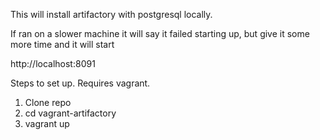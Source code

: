 This will install artifactory with postgresql locally.

If ran on a slower machine it will say it failed starting up, but give it some more time and it will start

http://localhost:8091

Steps to set up.  Requires vagrant.

1. Clone repo
2. cd vagrant-artifactory
3. vagrant up
